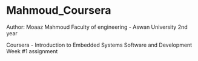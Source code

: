 # Mahmoud_Coursera

Author: Moaaz Mahmoud
Faculty of engineering - Aswan University
2nd year

Coursera - Introduction to Embedded Systems Software and Development
Week #1 assignment
